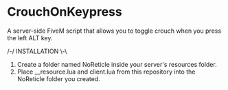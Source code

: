 # CrouchOnKeypress
A server-side FiveM script that allows you to toggle crouch when you press the left ALT key.

/-/ INSTALLATION \\-\
1. Create a folder named NoReticle inside your server's resources folder.
2. Place __resource.lua and client.lua from this repository into the NoReticle folder you created.
